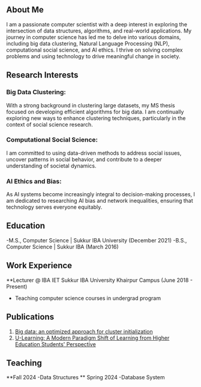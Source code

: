 ## About Me
I am a passionate computer scientist with a deep interest in exploring the intersection of data structures, algorithms, and real-world applications. My journey in computer science has led me to delve into various domains, including big data clustering, Natural Language Processing (NLP), computational social science, and AI ethics. I thrive on solving complex problems and using technology to drive meaningful change in society.

## Research Interests
### Big Data Clustering: 
With a strong background in clustering large datasets, my MS thesis focused on developing efficient algorithms for big data. I am continually exploring new ways to enhance clustering techniques, particularly in the context of social science research.
<br>
###  Computational Social Science: 
I am committed to using data-driven methods to address social issues, uncover patterns in social behavior, and contribute to a deeper understanding of societal dynamics.
<br>
###  AI Ethics and Bias: 
As AI systems become increasingly integral to decision-making processes, I am dedicated to researching AI bias and network inequalities, ensuring that technology serves everyone equitably.

## Education
  -M.S., Computer Science | Sukkur IBA University (December 2021)
  -B.S., Computer Science | Sukkur IBA (March 2016)

## Work Experience
**Lecturer @ IBA IET Sukkur IBA University Khairpur Campus (June 2018 - Present)
  - Teaching computer science courses in undergrad program

## Publications
1. [Big data: an optimized approach for cluster initialization](https://link.springer.com/article/10.1186/s40537-023-00798-1)
2. [U-Learning: A Modern Paradigm Shift of Learning from Higher Education Students' Perspective](https://ieeexplore.ieee.org/abstract/document/8567119)

## Teaching
**Fall 2024
  -Data Structures 
** Spring 2024
  -Database System



